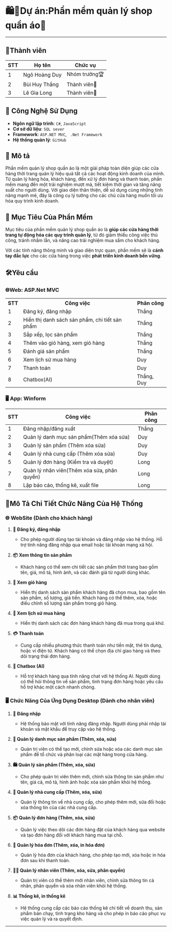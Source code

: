 # 🛍️👕Dự án:Phần mềm quản lý shop quần áo👖
-----------------------------------------------
## 👥Thành viên
  
| STT | Họ tên | Chức vụ  |
|----------------|--------------------|--------------------|
|  1  |  Ngô Hoàng Duy  |   Nhóm trưởng🏆  |
|  2  |  Bùi Huy Thắng      |   Thành viên🌟   |
|  3  |  Lê Gia Long     |   Thành viên🌟   |

## 🚀 Công Nghệ Sử Dụng

- **Ngôn ngữ lập trình**: `C#`, `JavaScript`
- **Cơ sở dữ liệu**: `SQL sever`
- **Framework**: `ASP.NET MVC`, ` .Net Framework`
- **Hệ thống quản lý**: `GitHub`


## 📜 Mô tả

<p>Phần mềm quản lý shop quần áo là một giải pháp toàn diện giúp các cửa hàng thời trang quản lý hiệu quả tất cả các hoạt động kinh doanh của mình. Từ quản lý hàng hóa, khách hàng, đến xử lý đơn hàng và thanh toán, phần mềm mang đến một trải nghiệm mượt mà, tiết kiệm thời gian và tăng năng suất cho người dùng. Với giao diện thân thiện, dễ sử dụng cùng những tính năng mạnh mẽ, đây là công cụ lý tưởng cho các chủ cửa hàng muốn tối ưu hóa quy trình kinh doanh.</p>




## 🎯 Mục Tiêu Của Phần Mềm

Mục tiêu của phần mềm quản lý shop quần áo là **giúp các cửa hàng thời trang tự động hóa các quy trình quản lý**, từ đó giảm thiểu công việc thủ công, tránh nhầm lẫn, và nâng cao trải nghiệm mua sắm cho khách hàng. 

Với các tính năng thông minh và giao diện trực quan, phần mềm sẽ là **cánh tay đắc lực** cho các cửa hàng trong việc **phát triển kinh doanh bền vững**.

## 🛠️Yêu cầu 
<h3>🌐Web: ASP.Net MVC</h3>

<table>
  <tr>
    <th>STT</th>
    <th>Công việc</th>
    <th>Phân công</th>
  </tr>
  <tr>
    <td>1</td>
    <td>Đăng ký, đăng nhập</td>
    <td>Thắng</td>
  </tr>
  <tr>
    <td>2</td>
    <td>Hiển thị danh sách sản phẩm, chi tiết sản phẩm</td>
    <td>Thắng</td>
  </tr>
  <tr>
    <td>3</td>
    <td>Sắp xếp, lọc sản phẩm</td>
    <td>Thắng</td>
  </tr>
  <tr>
    <td>4</td>
    <td>Thêm vào giỏ hàng, xem giỏ hàng</td>
    <td>Thắng</td>
  </tr>
  <tr>
    <td>5</td>
    <td>Đánh giá sản phẩm</td>
    <td>Thắng</td>
  </tr>
  <tr>
    <td>6</td>
    <td>Xem lịch sử mua hàng</td>
    <td>Duy</td>
  </tr>
  <tr>
    <td>7</td>
    <td>Thanh toán</td>
    <td>Duy</td>
  </tr>
  <tr>
    <td>8</td>
    <td>Chatbox(AI)</td>
    <td>Thắng, Duy</td>
  </tr>
</table>


<h3>🖥️ App: Winform </h3>

| STT | Công việc | Phân công  |
|----------------|--------------------|--------------------|
|  1  |  Đăng nhập/đăng xuất | Thắng |
|  2  |  Quản lý danh mục sản phẩm(Thêm xóa sửa) | Duy |
|  3  |  Quản lý sản phẩm (Thêm xóa sửa) | Duy |
|  4  |  Quản lý nhà cung cấp (Thêm xóa sửa)  | Duy |
|  5  |  Quản lý đơn hàng (Kiểm tra và duyệt)  | Long |
|  7  |  Quản lý nhân viên(Thêm xóa sửa, phân quyền)  | Long |
|  8  |  Lập báo cáo, thống kê, xuất file  | Long |

## 🚀Mô Tả Chi Tiết Chức Năng Của Hệ Thống

### 🌐 WebSite (Dành cho khách hàng)
 
1. **🔐 Đăng ký, đăng nhập**  
   - Cho phép người dùng tạo tài khoản và đăng nhập vào hệ thống. Hỗ trợ tính năng đăng nhập qua email hoặc tài khoản mạng xã hội.  

2. **📦 Xem thông tin sản phẩm**  
   - Khách hàng có thể xem chi tiết các sản phẩm thời trang bao gồm tên, giá, mô tả, hình ảnh, và các đánh giá từ người dùng khác.

3. **🛒 Xem giỏ hàng**  
   - Hiển thị danh sách sản phẩm khách hàng đã chọn mua, bao gồm tên sản phẩm, số lượng, giá tiền. Khách hàng có thể thêm, xóa, hoặc điều chỉnh số lượng sản phẩm trong giỏ hàng.

3. **📃 Xem lịch sử mua hàng**  
   - Hiển thị danh sách các đơn hàng khách hàng đã mua trong quá khứ.

4. **💳 Thanh toán**  
   - Cung cấp nhiều phương thức thanh toán như tiền mặt, thẻ tín dụng, hoặc ví điện tử. Khách hàng có thể chọn địa chỉ giao hàng và theo dõi trạng thái đơn hàng.

5. **🤖 Chatbox (AI)**  
   - Hỗ trợ khách hàng qua tính năng chat với hệ thống AI. Người dùng có thể hỏi thông tin về sản phẩm, tình trạng đơn hàng hoặc yêu cầu hỗ trợ khác một cách nhanh chóng.

### 🖥️ Chức Năng Của Ứng Dụng Desktop (Dành cho nhân viên)

1. **🔐 Đăng nhập**  
   - Hệ thống bảo mật với tính năng đăng nhập. Người dùng phải nhập tài khoản và mật khẩu để truy cập vào hệ thống.

2. **📂 Quản lý danh mục sản phẩm (Thêm, xóa, sửa)**  
   - Quản trị viên có thể tạo mới, chỉnh sửa hoặc xóa các danh mục sản phẩm để tổ chức và phân loại các mặt hàng trong cửa hàng.

3. **🛍️ Quản lý sản phẩm (Thêm, xóa, sửa)**  
   - Cho phép quản trị viên thêm mới, chỉnh sửa thông tin sản phẩm như tên, giá cả, mô tả, hình ảnh hoặc xóa sản phẩm khỏi hệ thống.

4. **🏢 Quản lý nhà cung cấp (Thêm, xóa, sửa)**  
   - Quản lý thông tin về nhà cung cấp, cho phép thêm mới, sửa đổi hoặc xóa thông tin của các nhà cung cấp.

5. **📦 Quản lý đơn hàng (Thêm, xóa, sửa)**  
   - Quản lý việc theo dõi các đơn hàng đặt của khách hàng qua website và tạo đơn hàng đối với khách hàng mua tại chỗ.

6. **🧾 Quản lý hóa đơn (Thêm, xóa, in hóa đơn)**  
   - Quản lý hóa đơn của khách hàng, cho phép tạo mới, xóa hoặc in hóa đơn sau khi thanh toán.

7. **👨‍💼 Quản lý nhân viên (Thêm, xóa, sửa, phân quyền)**  
   - Quản trị viên có thể thêm mới nhân viên, chỉnh sửa thông tin cá nhân, phân quyền và xóa nhân viên khỏi hệ thống.

8. **📊 Thống kê, in thống kê**  
   - Hệ thống cung cấp các báo cáo thống kê chi tiết về doanh thu, sản phẩm bán chạy, tình trạng kho hàng và cho phép in báo cáo phục vụ việc quản lý và ra quyết định.
   
---

